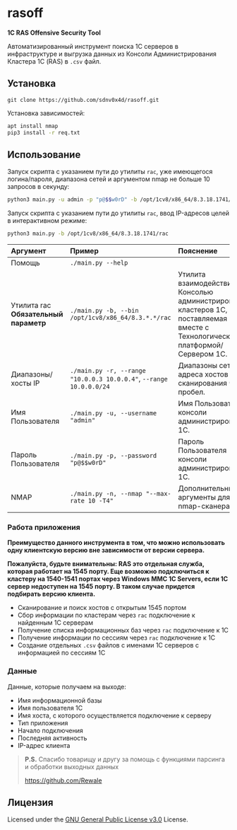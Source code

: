 # rasoff

**1C RAS Offensive Security Tool**

Автоматизированный инструмент поиска 1С серверов в инфраструктуре и выгрузка данных из Консоли Администрирования Кластера 1С (RAS) в `.csv` файл.

## Установка
`git clone https://github.com/sdnv0x4d/rasoff.git`

Установка зависимостей:
```bash
apt install nmap
pip3 install -r req.txt
```

## Использование

Запуск скрипта с указанием пути до утилиты `rac`, уже имеющегося логина/пароля, диапазона сетей и аргументом nmap не больше 10 запросов в секунду: 
```bash
python3 main.py -u admin -p "p@$$w0rD" -b /opt/1cv8/x86_64/8.3.18.1741/rac -r 10.0.0.0/24 -n "--max-rate 10"
```

Запуск скрипта с указанием пути до утилиты `rac`, ввод IP-адресов целей в интерактивном режиме:
```bash
python3 main.py -b /opt/1cv8/x86_64/8.3.18.1741/rac
```

| Аргумент | Пример | Пояснение
| :-| :-| :-
| Помощь | `./main.py --help` |
| Утилита rac **Обязательный параметр** | `./main.py -b, --bin /opt/1cv8/x86_64/8.3.*.*/rac` | Утилита взаимодействия с Консолью администрирования кластеров 1С, поставляемая вместе с Технологической платформой/Сервером 1С.
| Диапазоны/хосты IP   | `./main.py -r, --range "10.0.0.3 10.0.0.4"`, `--range 10.0.0.0/24` | Диапазоны сетей/адреса хостов для сканирования через пробел.
| Имя Пользователя | `./main.py -u, --username "admin"` | Имя Пользователя консоли администрирования 1С.
| Пароль Пользователя | `./main.py -p, --password "p@$$w0rD"` | Пароль Пользователя консоли администрирования 1С.
| NMAP  | `./main.py -n, --nmap "--max-rate 10 -T4"` | Дополнительные аргументы для nmap-сканера

### Работа приложения

**Преимущество данного инструмента в том, что можно использовать одну клиентскую версию вне зависимости от версии сервера.**

**Пожалуйста, будьте внимательны: RAS это отдельная служба, которая работает на 1545 порту. Еще возможно подключиться к кластеру на 1540-1541 портах через Windows MMC 1C Servers, если 1С сервер недоступен на 1545 порту. В таком случае придется подбирать версию клиента.**

- Сканирование и поиск хостов с открытым 1545 портом
- Сбор информации по кластерам через `rac` подключение к найденным 1С серверам
- Получение списка информационных баз через `rac` подключение к 1С
- Получение информации по сессиям через `rac` подключение к 1С
- Создание отдельных `.csv` файлов с именами 1С серверов с информацией по сессиям 1С

### Данные
Данные, которые получаем на выходе:
- Имя информационной базы
- Имя пользователя 1С
- Имя хоста, с которого осуществляется подключение к серверу
- Тип приложения
- Начало подключения
- Последняя активность
- IP-адрес клиента

> **P.S.**
> Спасибо товарищу и другу за помощь с функциями парсинга и обработки выходных данных 
>
> https://github.com/Rewale

## Лицензия

Licensed under the [GNU General Public License v3.0](https://www.gnu.org/licenses/gpl-3.0.html) License.
